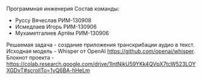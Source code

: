 Программная инженерия
Состав команды:
-  Руссу Вячеслав РИМ-130908
- Исмедлаев Игорь РИМ-130906
- Мухаметгалиев Артём РИМ-130906

Решаемая задача - создание приложения транскрибации аудио в текст.
Исходная модель - Whisper от OpenAI https://github.com/openai/whisper.
Блокнот проекта - https://colab.research.google.com/drive/1IntNjkU59YKk4QVpX7tcW523LOYXGDvT#scrollTo=1yQ6BA-hHeLm
